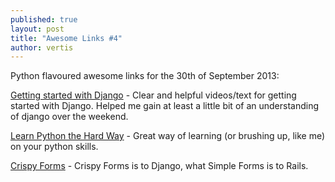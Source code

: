 ```yaml
---
published: true
layout: post
title: "Awesome Links #4"
author: vertis
---
```

Python flavoured awesome links for the 30th of September 2013:

[Getting started with Django](http://gettingstartedwithdjango.com/) - Clear and helpful videos/text for getting started with Django. Helped me gain at least a little bit of an understanding of django over the weekend.

[Learn Python the Hard Way](http://learnpythonthehardway.org/) - Great way of learning (or brushing up, like me) on your python skills.

[Crispy Forms](https://github.com/maraujop/django-crispy-forms) - Crispy Forms is to Django, what Simple Forms is to Rails.
